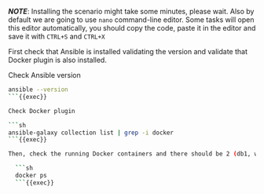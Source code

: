 ***NOTE***: Installing the scenario might take some minutes, please wait. Also by default we are going to use `nano` command-line editor. Some tasks will open this editor automatically, you should copy the code, paste it in the editor and save it with `CTRL+S` and `CTRL+X`

First check that Ansible is installed validating the version and validate that Docker plugin is also installed.

Check Ansible version

```sh
ansible --version
```{{exec}}

Check Docker plugin

```sh
ansible-galaxy collection list | grep -i docker
```{{exec}}

Then, check the running Docker containers and there should be 2 (db1, web1).

  ```sh
  docker ps
  ```{{exec}}